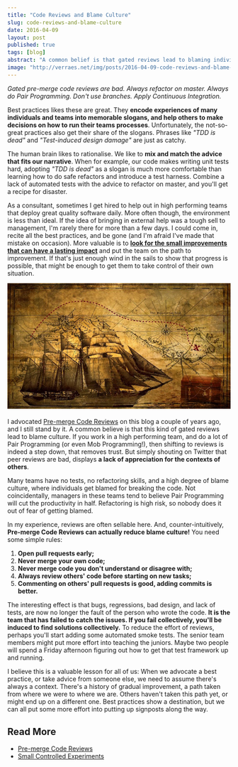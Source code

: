 ```yaml
---
title: "Code Reviews and Blame Culture"
slug: code-reviews-and-blame-culture
date: 2016-04-09
layout: post
published: true
tags: [blog]
abstract: "A common belief is that gated reviews lead to blaming individuals. The opposite can be true."
image: "http://verraes.net/img/posts/2016-04-09-code-reviews-and-blame-culture/treasure.jpg"
---
```


*Gated pre-merge code reviews are bad. Always refactor on master. Always do Pair Programming. Don't use branches. Apply Continuous Integration.*

Best practices likes these are great. They **encode experiences of many individuals and teams into memorable slogans, and help others to make decisions on how to run their teams processes**. Unfortunately, the not-so-great practices also get their share of the slogans. Phrases like *"TDD is dead"* and *"Test-induced design damage"* are just as catchy. 

The human brain likes to rationalise. We like to **mix and match the advice that fits our narrative**. When for example, our code makes writing unit tests hard, adopting *"TDD is dead"* as a slogan is much more comfortable than learning how to do safe refactors and introduce a test harness. Combine a lack of automated tests with the advice to refactor on master, and you'll get a recipe for disaster.  

As a consultant, sometimes I get hired to help out in high performing teams that deploy great quality software daily. More often though, the environment is less than ideal. If the idea of bringing in external help was a tough sell to management, I'm rarely there for more than a few days. I could come in, recite all the best practices, and be gone (and I'm afraid I've made that mistake on occasion). More valuable is to **[look for the small improvements that can have a lasting impact](/2014/03/small-controlled-experiments/)** and put the team on the path to improvement. If that's just enough wind in the sails to show that progress is possible, that might be enough to get them to take control of their own situation.

<img style="float:right;margin-left: 10px; margin-bottom: 20px" src="/img/posts/2016-04-09-code-reviews-and-blame-culture/treasure-medium.jpg" alt="Gradual improvement">



I advocated [Pre-merge Code Reviews](/2013/10/pre-merge-code-reviews/) on this blog a couple of years ago, and I still stand by it. A common believe is that this kind of gated reviews lead to blame culture. If you work in a high performing team, and do a lot of Pair Programming (or even Mob Programming!), then shifting to reviews is indeed a step down, that removes trust. But simply shouting on Twitter that peer reviews are bad, displays **a lack of appreciation for the contexts of others**.

Many teams have no tests, no refactoring skills, and a high degree of blame culture, where individuals get blamed for breaking the code. Not coincidentally, managers in these teams tend to believe Pair Programming will cut the productivity in half. Refactoring is high risk, so nobody does it out of fear of getting blamed. 

In my experience, reviews are often sellable here. And, counter-intuitively, **Pre-merge Code Reviews can actually reduce blame culture!** You need some simple rules:

1. **Open pull requests early;**
2. **Never merge your own code;**
3. **Never merge code you don't understand or disagree with;**
4. **Always review others' code before starting on new tasks;**
5. **Commenting on others' pull requests is good, adding commits is better.**

The interesting effect is that bugs, regressions, bad design, and lack of tests, are now no longer the fault of the person who wrote the code. **It is the team that has failed to catch the issues. If you fail collectively, you'll be induced to find solutions collectively.** To reduce the effort of reviews, perhaps you'll start adding some automated smoke tests. The senior team members might put more effort into teaching the juniors. Maybe two people will spend a Friday afternoon figuring out how to get that test framework up and running.

I believe this is a valuable lesson for all of us: When we advocate a best practice, or take advice from someone else, we need to assume there's always a context. There's a history of gradual improvement, a path taken from where we were to where we are. Others haven't taken this path yet, or might end up on a different one. Best practices show a destination, but we can all put some more effort into putting up signposts along the way.

## Read More

- [Pre-merge Code Reviews](/2013/10/pre-merge-code-reviews/)
- [Small Controlled Experiments](/2014/03/small-controlled-experiments/)